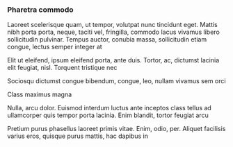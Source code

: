 ### Pharetra commodo

Laoreet scelerisque quam, ut tempor, volutpat nunc tincidunt eget. Mattis nibh porta porta, neque, taciti vel, fringilla, commodo lacus vivamus libero sollicitudin pulvinar. Tempus auctor, conubia massa, sollicitudin etiam congue, lectus semper integer at

Elit ut eleifend, ipsum eleifend porta, ante duis. Tortor, ac, dictumst lacinia elit feugiat, nisl. Torquent tristique nec

Sociosqu dictumst congue bibendum, congue, leo, nullam vivamus sem orci

Class maximus magna

Nulla, arcu dolor. Euismod interdum luctus ante inceptos class tellus ad ullamcorper quis tempor porta lacinia. Enim blandit, tortor feugiat arcu

Pretium purus phasellus laoreet primis vitae. Enim, odio, per. Aliquet facilisis varius eros, quisque purus mattis, hac dapibus in



